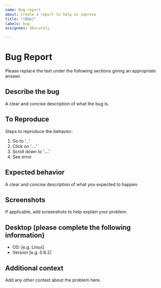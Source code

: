 ```yaml
---
name: Bug report
about: Create a report to help us improve
title: "[BUG]"
labels: bug
assignees: Obscurely

---
```


# Bug Report

Please replace the text under the following sections giving an appropriate
answer.

## Describe the bug

A clear and concise description of what the bug is.

## To Reproduce

Steps to reproduce the behavior:

1. Go to '...'
1. Click on '....'
1. Scroll down to '....'
1. See error

## Expected behavior

A clear and concise description of what you expected to happen.

## Screenshots

If applicable, add screenshots to help explain your problem.

## Desktop (please complete the following information)

- OS: [e.g. Linux]
- Version [e.g. 0.6.2]

## Additional context

Add any other context about the problem here.
